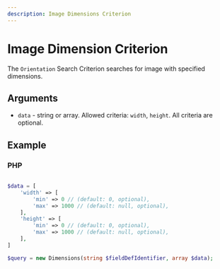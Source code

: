 ```yaml
---
description: Image Dimensions Criterion
---
```


# Image Dimension Criterion

The `Orientation` Search Criterion searches for image with specified dimensions.

## Arguments

- `data` - string or array. Allowed criteria: `width`, `height`. All criteria are optional.

## Example

### PHP

``` php

$data = [
    'width' => [
        'min' => 0 // (default: 0, optional),
        'max' => 1000 // (default: null, optional),
    ],
    'height' => [
        'min' => 0 // (default: 0, optional),
        'max' => 1000 // (default: null, optional),
    ],
]

$query = new Dimensions(string $fieldDefIdentifier, array $data);
```
